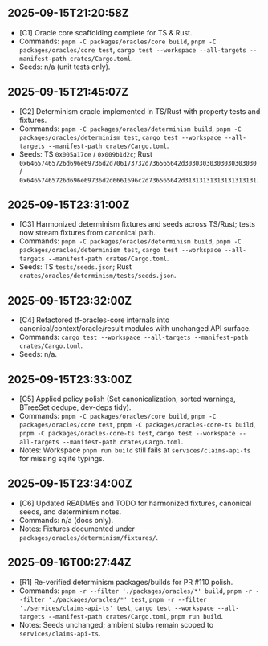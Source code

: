## 2025-09-15T21:20:58Z
- [C1] Oracle core scaffolding complete for TS & Rust.
- Commands: `pnpm -C packages/oracles/core build`, `pnpm -C packages/oracles/core test`, `cargo test --workspace --all-targets --manifest-path crates/Cargo.toml`.
- Seeds: n/a (unit tests only).

## 2025-09-15T21:45:07Z
- [C2] Determinism oracle implemented in TS/Rust with property tests and fixtures.
- Commands: `pnpm -C packages/oracles/determinism build`, `pnpm -C packages/oracles/determinism test`, `cargo test --workspace --all-targets --manifest-path crates/Cargo.toml`.
- Seeds: TS `0x005a17ce` / `0x009b1d2c`; Rust `0x64657465726d696e69736d2d706173732d736565642d30303030303030303030` / `0x64657465726d696e69736d2d6661696c2d736565642d31313131313131313131`.

## 2025-09-15T23:31:00Z
- [C3] Harmonized determinism fixtures and seeds across TS/Rust; tests now stream fixtures from canonical path.
- Commands: `pnpm -C packages/oracles/determinism build`, `pnpm -C packages/oracles/determinism test`, `cargo test --workspace --all-targets --manifest-path crates/Cargo.toml`.
- Seeds: TS `tests/seeds.json`; Rust `crates/oracles/determinism/tests/seeds.json`.

## 2025-09-15T23:32:00Z
- [C4] Refactored tf-oracles-core internals into canonical/context/oracle/result modules with unchanged API surface.
- Commands: `cargo test --workspace --all-targets --manifest-path crates/Cargo.toml`.
- Seeds: n/a.

## 2025-09-15T23:33:00Z
- [C5] Applied policy polish (Set canonicalization, sorted warnings, BTreeSet dedupe, dev-deps tidy).
- Commands: `pnpm -C packages/oracles/core build`, `pnpm -C packages/oracles/core test`, `pnpm -C packages/oracles-core-ts build`, `pnpm -C packages/oracles-core-ts test`, `cargo test --workspace --all-targets --manifest-path crates/Cargo.toml`.
- Notes: Workspace `pnpm run build` still fails at `services/claims-api-ts` for missing sqlite typings.

## 2025-09-15T23:34:00Z
- [C6] Updated READMEs and TODO for harmonized fixtures, canonical seeds, and determinism notes.
- Commands: n/a (docs only).
- Notes: Fixtures documented under `packages/oracles/determinism/fixtures/`.

## 2025-09-16T00:27:44Z
- [R1] Re-verified determinism packages/builds for PR #110 polish.
- Commands: `pnpm -r --filter './packages/oracles/*' build`, `pnpm -r --filter './packages/oracles/*' test`, `pnpm -r --filter './services/claims-api-ts' test`, `cargo test --workspace --all-targets --manifest-path crates/Cargo.toml`, `pnpm run build`.
- Notes: Seeds unchanged; ambient stubs remain scoped to `services/claims-api-ts`.

